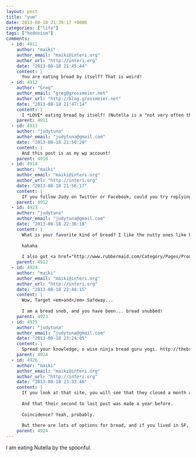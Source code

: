 ```yaml
---
layout: post
title: "yum"
date: 2013-08-18 21:39:17 +0000
categories: ["life"]
tags: ["hedonism"]
comments:
  - id: 4911
    author: "maiki"
    author_email: "maiki@interi.org"
    author_url: "http://interi.org"
    date: "2013-08-18 21:45:44"
    content: |
      You are eating bread by itself? That is weird!
  - id: 4912
    author: "Greg"
    author_email: "greg@grossmeier.net"
    author_url: "http://blog.grossmeier.net"
    date: "2013-08-18 21:47:14"
    content: |
      I *LOVE* eating bread by itself! (Nutella is a "not very often thing" for me)
    parent: 4911
  - id: 4913
    author: "judytuna"
    author_email: "judytuna@gmail.com"
    date: "2013-08-18 21:50:20"
    content: |
      And this post is as my wp account!
    parent: 4910
  - id: 4914
    author: "maiki"
    author_email: "maiki@interi.org"
    author_url: "http://interi.org"
    date: "2013-08-18 21:56:17"
    content: |
      If you follow Judy on Twitter or Facebook, could you try replying to this post there? We are testing something out. ^_^
    parent: 4912
  - id: 4923
    author: "judytuna"
    author_email: "judytuna@gmail.com"
    date: "2013-08-18 22:36:18"
    content: |
      What is your favorite kind of bread? I like the nutty ones like http://www.target.com/p/oroweat-24-oz-12-grain-bread/-/A-12935758 ... right now I have a Safeway 8-grain one. It seems to fall apart more easily than the last kind I got, which I think was an oroweat loaf.
      
      hahaha
      
      I also got <a href="http://www.rubbermaid.com/Category/Pages/ProductDetail.aspx?CatName=FoodStorage&amp;SubcatId=LunchBlox&amp;Prod_ID=RP092026" rel="nofollow">this set of modular food containers</a> because it was on an aisle shelf and I'm a chump who got totally sucked in by this fantasy of bringing sandwiches to work. Also because they remind me of legos. Unfortunately they don't all fit in my blizzcon lunch box.
    parent: 4912
  - id: 4924
    author: "maiki"
    author_email: "maiki@interi.org"
    author_url: "http://interi.org"
    date: "2013-08-18 22:48:15"
    content: |
      Wow, Target <em>and</em> Safeway...
      
      I am a bread snob, and you have been... bread snubbed!
    parent: 4923
  - id: 4925
    author: "judytuna"
    author_email: "judytuna@gmail.com"
    date: "2013-08-18 23:24:05"
    content: |
      Spread your knowledge, o wise ninja bread guru yogi. http://thebreadworkshop.com/ ?
    parent: 4924
  - id: 4926
    author: "maiki"
    author_email: "maiki@interi.org"
    author_url: "http://interi.org"
    date: "2013-08-18 23:33:46"
    content: |
      If you look at that site, you will see that they closed a month ago.
      
      And that their second to last post was made a year before.
      
      Coincidence? Yeah, probably.
      
      But there are lots of options for bread, and if you lived in SF, I would try <a href="http://themillsf.com/" rel="nofollow">the mail</a>. ^_^
    parent: 4924
---
```


I am eating Nutella by the spoonful.
